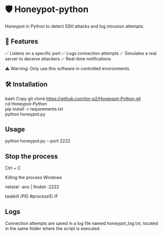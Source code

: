 # 🛡️ Honeypot-python
 Honeypot in Python to detect SSH attacks and log intrusion attempts.

## 🚀  Features
✅ Listens on a specific port
✅ Logs connection attempts
✅ Simulates a real server to deceive attackers
✅ Real-time notifications  

⚠️ Warning: Only use this software in controlled environments.

## 🛠️ Installation
bash
Copy
git clone https://github.com/tor-p2/Honeypot-Python.git  
cd Honeypot-Python  
pip install -r requirements.txt  
python honeypot.py

## Usage

python honeypot.py --port 2222

## Stop the process

Ctrl + C

Killing the process Windows

netstat -ano | findstr :2222 

taskkill /PID #processID /F

## Logs
Connection attempts are saved in a log file named honeypot_log.txt, located in the same folder where the script is executed.
